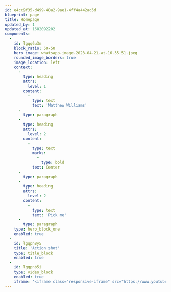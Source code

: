 ```yaml
---
id: e4cc9f35-d499-48a2-9ae1-4ff4a442ad5d
blueprint: page
title: Homepage
updated_by: 1
updated_at: 1682092202
components:
  -
    id: lgqq6u3m
    block_ratio: 50-50
    hero_image: whatsapp-image-2023-04-21-at-16.35.51.jpeg
    rounded_image_borders: true
    image_location: left
    context:
      -
        type: heading
        attrs:
          level: 1
        content:
          -
            type: text
            text: 'Matthew Williams'
      -
        type: paragraph
      -
        type: heading
        attrs:
          level: 2
        content:
          -
            type: text
            marks:
              -
                type: bold
            text: Center
      -
        type: paragraph
      -
        type: heading
        attrs:
          level: 2
        content:
          -
            type: text
            text: 'Pick me'
      -
        type: paragraph
    type: hero_block_one
    enabled: true
  -
    id: lgqpn8y5
    title: 'Action shot'
    type: title_block
    enabled: true
  -
    id: lgqpnb5i
    type: video_block
    enabled: true
    iframe: '<iframe class="responsive-iframe" src="https://www.youtube.com/embed/bBNy9uxHt8c" title="YouTube video player" frameborder="0" allow="accelerometer; autoplay; clipboard-write; encrypted-media; gyroscope; picture-in-picture; web-share" allowfullscreen></iframe>'
---
```


